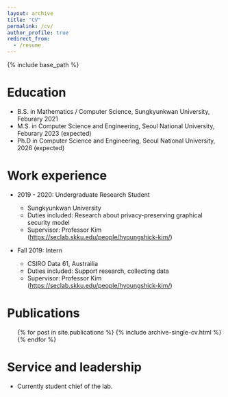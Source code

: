 ```yaml
---
layout: archive
title: "CV"
permalink: /cv/
author_profile: true
redirect_from:
  - /resume
---
```


{% include base_path %}

Education
======
* B.S. in Mathematics / Computer Science, Sungkyunkwan University, Feburary 2021
* M.S. in Computer Science and Engineering, Seoul National University, Feburary 2023 (expected)
* Ph.D in Computer Science and Engineering, Seoul National University, 2026 (expected)

Work experience
======
* 2019 - 2020: Undergraduate Research Student
  * Sungkyunkwan University
  * Duties included: Research about privacy-preserving graphical security model
  * Supervisor: Professor Kim (https://seclab.skku.edu/people/hyoungshick-kim/)

* Fall 2019: Intern
  * CSIRO Data 61, Austrailia
  * Duties included: Support research, collecting data
  * Supervisor: Professor Kim (https://seclab.skku.edu/people/hyoungshick-kim/)
  
<!--
Skills
======
* Skill 1 
* Skill 2 
  * Sub-skill 2.1
  * Sub-skill 2.2
  * Sub-skill 2.3
* Skill 3
-->

Publications
======
  <ul>{% for post in site.publications %}
    {% include archive-single-cv.html %}
  {% endfor %}</ul>
  
<!--
Presentations
======
  <ul>{% for post in site.presentations %}
    {% include archive-single-talk-cv.html %}
  {% endfor %}</ul>
-->

Service and leadership
======
* Currently student chief of the lab.
